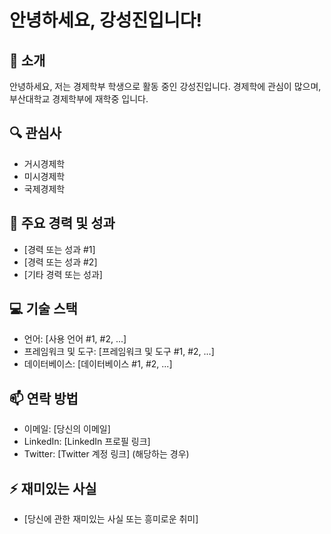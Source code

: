 ﻿# 안녕하세요, 강성진입니다!

## 👋 소개
안녕하세요, 저는 경제학부 학생으로 활동 중인 강성진입니다. 경제학에 관심이 많으며, 부산대학교 경제학부에 재학중 입니다.

## 🔍 관심사
- 거시경제학
- 미시경제학
- 국제경제학

## 🌟 주요 경력 및 성과
- [경력 또는 성과 #1]
- [경력 또는 성과 #2]
- [기타 경력 또는 성과]

## 💻 기술 스택
- 언어: [사용 언어 #1, #2, ...]
- 프레임워크 및 도구: [프레임워크 및 도구 #1, #2, ...]
- 데이터베이스: [데이터베이스 #1, #2, ...]

## 📫 연락 방법
- 이메일: [당신의 이메일]
- LinkedIn: [LinkedIn 프로필 링크]
- Twitter: [Twitter 계정 링크] (해당하는 경우)

## ⚡ 재미있는 사실
- [당신에 관한 재미있는 사실 또는 흥미로운 취미]
